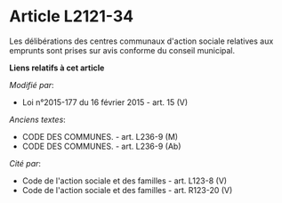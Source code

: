 # Article L2121-34

Les délibérations des centres communaux d'action sociale relatives aux emprunts sont prises sur avis conforme du conseil
municipal.

**Liens relatifs à cet article**

_Modifié par_:

  - Loi n°2015-177 du 16 février 2015 - art. 15 (V)

_Anciens textes_:

  - CODE DES COMMUNES. - art. L236-9 (M)
  - CODE DES COMMUNES. - art. L236-9 (Ab)

_Cité par_:

  - Code de l'action sociale et des familles - art. L123-8 (V)
  - Code de l'action sociale et des familles - art. R123-20 (V)
